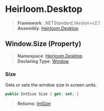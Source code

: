 # Heirloom.Desktop

> **Framework**: .NETStandard,Version=v2.1  
> **Assembly**: [Heirloom.Desktop][0]

## Window.Size (Property)

> **Namespace**: [Heirloom.Desktop][0]  
> **Declaring Type**: [Window][1]

### Size

Gets or sets the window size in screen units.

```cs
public IntSize Size { get; set; }
```

> **Returns**: [IntSize][2]

[0]: ../../../Heirloom.Desktop.md
[1]: ../Window.md
[2]: ../../../Heirloom.Core/Heirloom/IntSize.md
